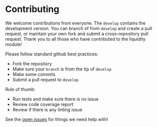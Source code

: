 # Contributing

We welcome contributions from everyone. The `develop` contains the development version. You can branch of from `develop` and create a pull request, or maintain your own fork and submit a cross-repository pull request. Thank you to all those who have contributed to the liquidity module!

Please follow standard github best practices: 

- Fork the repository
- Make sure your `branch` is from the tip of `develop`
- Make some commits
- Submit a pull request to `develop`

Rule of thumb:

- Run tests and make sure there is no issue
- Review code coverage report
- Review if there is any linting issue

See the [open issues](https://github.com/oracleNetworkProtocol/liquidity/issues) for things we need help with!
